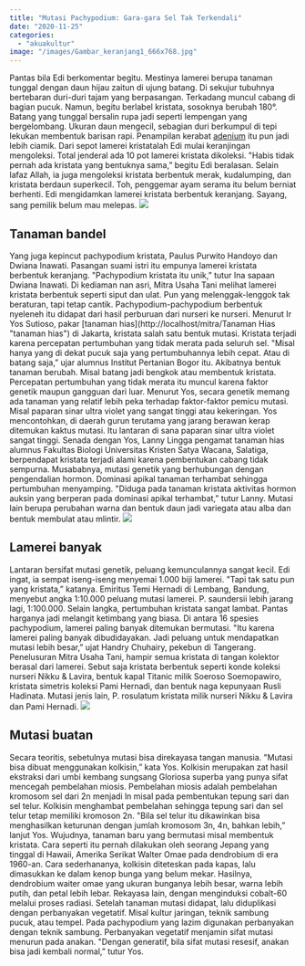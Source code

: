 ```yaml
---
title: "Mutasi Pachypodium: Gara-gara Sel Tak Terkendali"
date: "2020-11-25"
categories: 
  - "akuakultur"
image: "/images/Gambar_keranjang1_666x768.jpg"
---
```


Pantas bila Edi berkomentar begitu. Mestinya lamerei berupa tanaman tunggal dengan daun hijau zaitun di ujung batang. Di sekujur tubuhnya bertebaran duri-duri tajam yang berpasangan. Terkadang muncul cabang di bagian pucuk. Namun, begitu berlabel kristata, sosoknya berubah 180°. Batang yang tunggal bersalin rupa jadi seperti lempengan yang bergelombang. Ukuran daun mengecil, sebagian duri berkumpul di tepi lekukan membentuk barisan rapi. Penampilan kerabat [adenium](http://localhost/mitra/topik/adenium "adenium") itu pun jadi lebih ciamik. Dari sepot lamerei kristatalah Edi mulai keranjingan mengoleksi. Total jenderal ada 10 pot lamerei kristata dikoleksi. "Habis tidak pernah ada kristata yang bentuknya sama,” begitu Edi beralasan. Selain lafaz Allah, ia juga mengoleksi kristata berbentuk merak, kudalumping, dan kristata berdaun superkecil. Toh, penggemar ayam serama itu belum berniat berhenti. Edi mengidamkan lamerei kristata berbentuk keranjang. Sayang, sang pemilik belum mau melepas. [![](/images/Mutasi-Pachypodium-1024x576.jpg)](http://localhost/mitra/wp-content/uploads/2020/11/Mutasi-Pachypodium.jpg)

## Tanaman bandel

Yang juga kepincut pachypodium kristata, Paulus Purwito Handoyo dan Dwiana Inawati. Pasangan suami istri itu empunya lamerei kristata berbentuk keranjang. "Pachypodium kristata itu unik,” tutur Ina sapaan Dwiana Inawati. Di kediaman nan asri, Mitra Usaha Tani melihat lamerei kristata berbentuk seperti siput dan ulat. Pun yang melenggak-lenggok tak beraturan, tapi tetap cantik. Pachypodium-pachypodium berbentuk nyeleneh itu didapat dari hasil perburuan dari nurseri ke nurseri. Menurut Ir Yos Sutioso, pakar [tanaman hias](http://localhost/mitra/Tanaman Hias "tanaman hias") di Jakarta, kristata salah satu bentuk mutasi. Kristata terjadi karena percepatan pertumbuhan yang tidak merata pada seluruh sel. "Misal hanya yang di dekat pucuk saja yang pertumbuhannya lebih cepat. Atau di batang saja,” ujar alumnus Institut Pertanian Bogor itu. Akibatnya bentuk tanaman berubah. Misal batang jadi bengkok atau membentuk kristata. Percepatan pertumbuhan yang tidak merata itu muncul karena faktor genetik maupun gangguan dari luar. Menurut Yos, secara genetik memang ada tanaman yang relatif lebih peka terhadap faktor-faktor pemicu mutasi. Misal paparan sinar ultra violet yang sangat tinggi atau kekeringan. Yos mencontohkan, di daerah gurun terutama yang jarang berawan kerap ditemukan kaktus mutasi. Itu lantaran di sana paparan sinar ultra violet sangat tinggi. Senada dengan Yos, Lanny Lingga pengamat tanaman hias alumnus Fakultas Biologi Universitas Kristen Satya Wacana, Salatiga, berpendapat kristata terjadi alami karena pembentukan cabang tidak sempurna. Musababnya, mutasi genetik yang berhubungan dengan pengendalian hormon. Dominasi apikal tanaman terhambat sehingga pertumbuhan menyamping. "Diduga pada tanaman kristata aktivitas hormon auksin yang berperan pada dominasi apikal terhambat,” tutur Lanny. Mutasi lain berupa perubahan warna dan bentuk daun jadi variegata atau alba dan bentuk membulat atau mlintir. [![](/images/Pachypodium1.jpg)](http://localhost/mitra/wp-content/uploads/2020/11/Pachypodium1.jpg)

## Lamerei banyak

Lantaran bersifat mutasi genetik, peluang kemunculannya sangat kecil. Edi ingat, ia sempat iseng-iseng menyemai 1.000 biji lamerei. "Tapi tak satu pun yang kristata,” katanya. Emiritus Temi Hernadi di Lembang, Bandung, menyebut angka 1:10.000 peluang mutasi lamerei. P. saundersii lebih jarang lagi, 1:100.000. Selain langka, pertumbuhan kristata sangat lambat. Pantas harganya jadi melangit ketimbang yang biasa. Di antara 16 spesies pachypodium, lamerei paling banyak ditemukan bermutasi. "Itu karena lamerei paling banyak dibudidayakan. Jadi peluang untuk mendapatkan mutasi lebih besar,” ujat Handry Chuhairy, pekebun di Tangerang. Penelusuran Mitra Usaha Tani, hampir semua kristata di tangan kolektor berasal dari lamerei. Sebut saja kristata berbentuk seperti konde koleksi nurseri Nikku & Lavira, bentuk kapal Titanic milik Soeroso Soemopawiro, kristata simetris koleksi Pami Hernadi, dan bentuk naga kepunyaan Rusli Hadinata. Mutasi jenis lain, P. rosulatum kristata milik nurseri Nikku & Lavira dan Pami Hernadi. [![](/images/pachypodium.jpg)](http://localhost/mitra/wp-content/uploads/2020/11/pachypodium.jpg)

## Mutasi buatan

Secara teoritis, sebetulnya mutasi bisa direkayasa tangan manusia. "Mutasi bisa dibuat menggunakan kolkisin,” kata Yos. Kolkisin merupakan zat hasil ekstraksi dari umbi kembang sungsang Gloriosa superba yang punya sifat mencegah pembelahan miosis. Pembelahan miosis adalah pembelahan kromosom sel dari 2n menjadi ln misal pada pembentukan tepung sari dan sel telur. Kolkisin menghambat pembelahan sehingga tepung sari dan sel telur tetap memiliki kromoson 2n. "Bila sel telur itu dikawinkan bisa menghasilkan keturunan dengan jumlah kromosom 3n, 4n, bahkan lebih,” lanjut Yos. Wujudnya, tanaman baru yang bermutasi misal membentuk kristata. Cara seperti itu pernah dilakukan oleh seorang Jepang yang tinggal di Hawaii, Amerika Serikat Walter Omae pada dendrobium di era 1960-an. Cara sederhananya, kolkisin diteteskan pada kapas, lalu dimasukkan ke dalam kenop bunga yang belum mekar. Hasilnya, dendrobium waiter omae yang ukuran bunganya lebih besar, warna lebih putih, dan petal lebih lebar. Rekayasa lain, dengan menginduksi cobalt-60 melalui proses radiasi. Setelah tanaman mutasi didapat, lalu diduplikasi dengan perbanyakan vegetatif. Misal kultur jaringan, teknik sambung pucuk, atau tempel. Pada pachypodium yang lazim digunakan perbanyakan dengan teknik sambung. Perbanyakan vegetatif menjamin sifat mutasi menurun pada anakan. "Dengan generatif, bila sifat mutasi resesif, anakan bisa jadi kembali normal,” tutur Yos.
